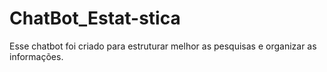 # ChatBot_Estat-stica
Esse chatbot foi criado para estruturar melhor as pesquisas e organizar as informações.
